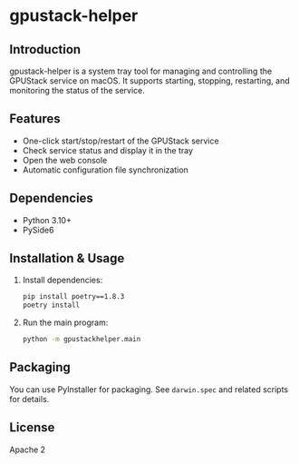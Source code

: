 # gpustack-helper

## Introduction

gpustack-helper is a system tray tool for managing and controlling the GPUStack service on macOS. It supports starting, stopping, restarting, and monitoring the status of the service.

## Features

- One-click start/stop/restart of the GPUStack service
- Check service status and display it in the tray
- Open the web console
- Automatic configuration file synchronization

## Dependencies

- Python 3.10+
- PySide6

## Installation & Usage

1. Install dependencies:

   ```sh
   pip install poetry==1.8.3
   poetry install
   ```

2. Run the main program:

   ```sh
   python -m gpustackhelper.main
   ```

## Packaging

You can use PyInstaller for packaging. See `darwin.spec` and related scripts for details.

## License

Apache 2
